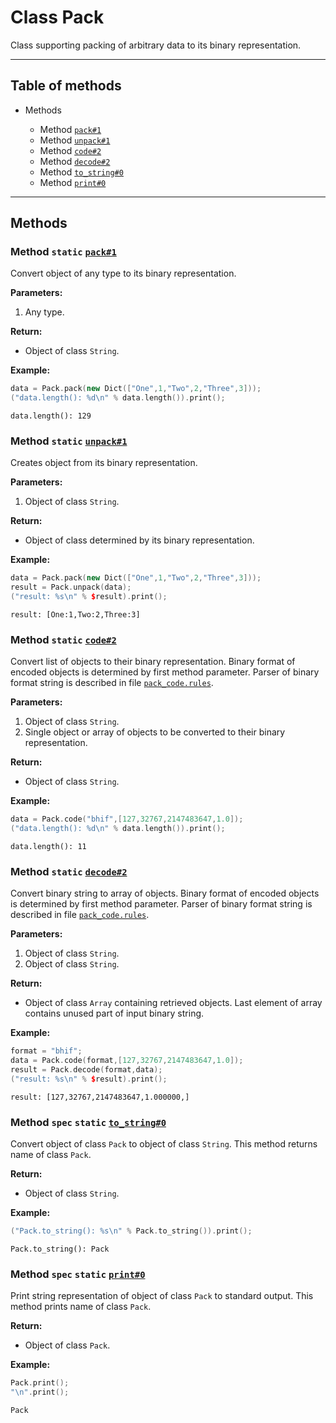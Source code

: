 # Class Pack

Class supporting packing of arbitrary data to its binary
representation.

-----

## Table of methods

* Methods

  * Method [`pack#1`](#pack%231)
  * Method [`unpack#1`](#unpack%231)
  * Method [`code#2`](#code%232)
  * Method [`decode#2`](#decode%232)
  * Method [`to_string#0`](#to_string%230)
  * Method [`print#0`](#print%230)

-----

## Methods

<a name="pack#1" />

### Method `static` [`pack#1`](https://github.com/izuzanak/uclang/blob/master/uclang/../uclang/mods/pack_uclm/source_files/pack_module.cc#L270)

Convert object of any type to its binary representation.

**Parameters:**

1. Any type.

**Return:**

* Object of class `String`.

**Example:**

```cpp
data = Pack.pack(new Dict(["One",1,"Two",2,"Three",3]));
("data.length(): %d\n" % data.length()).print();
```
```
data.length(): 129
```

<a name="unpack#1" />

### Method `static` [`unpack#1`](https://github.com/izuzanak/uclang/blob/master/uclang/../uclang/mods/pack_uclm/source_files/pack_module.cc#L380)

Creates object from its binary representation.

**Parameters:**

1. Object of class `String`.

**Return:**

* Object of class determined by its binary representation.

**Example:**

```cpp
data = Pack.pack(new Dict(["One",1,"Two",2,"Three",3]));
result = Pack.unpack(data);
("result: %s\n" % $result).print();
```
```
result: [One:1,Two:2,Three:3]
```

<a name="code#2" />

### Method `static` [`code#2`](https://github.com/izuzanak/uclang/blob/master/uclang/../uclang/mods/pack_uclm/source_files/pack_module.cc#L561)

Convert list of objects to their binary representation. Binary format of
encoded objects is determined by first method parameter. Parser
of binary format string is described in file
[`pack_code.rules`](https://github.com/izuzanak/uclang/blob/master/uclang/parsers/pack_code/pack_code.rules).

**Parameters:**

1. Object of class `String`.
2. Single object or array of objects to be converted to their binary representation.

**Return:**

* Object of class `String`.

**Example:**

```cpp
data = Pack.code("bhif",[127,32767,2147483647,1.0]);
("data.length(): %d\n" % data.length()).print();
```
```
data.length(): 11
```

<a name="decode#2" />

### Method `static` [`decode#2`](https://github.com/izuzanak/uclang/blob/master/uclang/../uclang/mods/pack_uclm/source_files/pack_module.cc#L1010)

Convert binary string to array of objects. Binary format of encoded objects
is determined by first method parameter. Parser of binary format string is
described in file
[`pack_code.rules`](https://github.com/izuzanak/uclang/blob/master/uclang/parsers/pack_code/pack_code.rules).

**Parameters:**

1. Object of class `String`.
2. Object of class `String`.

**Return:**

* Object of class `Array` containing retrieved objects. Last element of
array contains unused part of input binary string.

**Example:**

```cpp
format = "bhif";
data = Pack.code(format,[127,32767,2147483647,1.0]);
result = Pack.decode(format,data);
("result: %s\n" % $result).print();
```
```
result: [127,32767,2147483647,1.000000,]
```

<a name="to_string#0" />

### Method `spec` `static` [`to_string#0`](https://github.com/izuzanak/uclang/blob/master/uclang/../uclang/mods/pack_uclm/source_files/pack_module.cc#L1394)

Convert object of class `Pack` to object of class `String`.
This method returns name of class `Pack`.

**Return:**

* Object of class `String`.

**Example:**

```cpp
("Pack.to_string(): %s\n" % Pack.to_string()).print();
```
```
Pack.to_string(): Pack
```

<a name="print#0" />

### Method `spec` `static` [`print#0`](https://github.com/izuzanak/uclang/blob/master/uclang/../uclang/mods/pack_uclm/source_files/pack_module.cc#L1403)

Print string representation of object of class `Pack` to standard output.
This method prints name of class `Pack`.

**Return:**

* Object of class `Pack`.

**Example:**

```cpp
Pack.print();
"\n".print();
```
```
Pack
```
